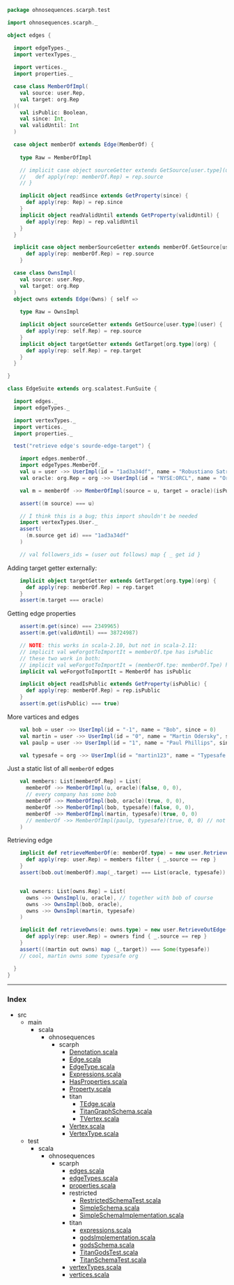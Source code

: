 
```scala
package ohnosequences.scarph.test

import ohnosequences.scarph._

object edges {

  import edgeTypes._
  import vertexTypes._
  
  import vertices._
  import properties._

  case class MemberOfImpl(
    val source: user.Rep,
    val target: org.Rep
  )(
    val isPublic: Boolean,
    val since: Int,
    val validUntil: Int
  )

  case object memberOf extends Edge(MemberOf) {
    
    type Raw = MemberOfImpl

    // implicit case object sourceGetter extends GetSource[user.type](user) {
    //   def apply(rep: memberOf.Rep) = rep.source
    // }

    implicit object readSince extends GetProperty(since) {
      def apply(rep: Rep) = rep.since
    }
    implicit object readValidUntil extends GetProperty(validUntil) {
      def apply(rep: Rep) = rep.validUntil
    }
  }

  implicit case object memberSourceGetter extends memberOf.GetSource[user.type](user) {
      def apply(rep: memberOf.Rep) = rep.source
    }

  case class OwnsImpl(
    val source: user.Rep,
    val target: org.Rep
  )
  object owns extends Edge(Owns) { self =>
    
    type Raw = OwnsImpl

    implicit object sourceGetter extends GetSource[user.type](user) {
      def apply(rep: self.Rep) = rep.source
    }
    implicit object targetGetter extends GetTarget[org.type](org) {
      def apply(rep: self.Rep) = rep.target
    }
  }

}

class EdgeSuite extends org.scalatest.FunSuite {

  import edges._  
  import edgeTypes._

  import vertexTypes._
  import vertices._
  import properties._

  test("retrieve edge's sourde-edge-target") {

    import edges.memberOf._
    import edgeTypes.MemberOf._
    val u = user ->> UserImpl(id = "1ad3a34df", name = "Robustiano Satr?stegui", since = 2349965)
    val oracle: org.Rep = org ->> UserImpl(id = "NYSE:ORCL", name = "Orcale Inc.", since = 1977)

    val m = memberOf ->> MemberOfImpl(source = u, target = oracle)(isPublic = true, since = 2349965, validUntil = 38724987)

    assert((m source) === u)

    // I think this is a bug; this import shouldn't be needed
    import vertexTypes.User._
    assert(
      (m.source get id) === "1ad3a34df"
    )

    // val followers_ids = (user out follows) map { _ get id }

```

Adding target getter externally:

```scala
    implicit object targetGetter extends GetTarget[org.type](org) {
      def apply(rep: memberOf.Rep) = rep.target
    }
    assert(m.target === oracle)
```

Getting edge properties

```scala
    assert(m.get(since) === 2349965)
    assert(m.get(validUntil) === 38724987)

    // NOTE: this works in scala-2.10, but not in scala-2.11:
    // implicit val weForgotToImportIt = memberOf.tpe has isPublic
    // these two work in both:
    // implicit val weForgotToImportIt = (memberOf.tpe: memberOf.Tpe) has isPublic
    implicit val weForgotToImportIt = MemberOf has isPublic

    implicit object readIsPublic extends GetProperty(isPublic) {
      def apply(rep: memberOf.Rep) = rep.isPublic
    }
    assert(m.get(isPublic) === true)
```

More vartices and edges

```scala
    val bob = user ->> UserImpl(id = "-1", name = "Bob", since = 0)
    val martin = user ->> UserImpl(id = "0", name = "Martin Odersky", since = 2011)
    val paulp = user ->> UserImpl(id = "1", name = "Paul Phillips", since = 2011)

    val typesafe = org ->> UserImpl(id = "martin123", name = "Typesafe Inc.", since = 2011)
```

Just a static list of all `memberOf` edges

```scala
    val members: List[memberOf.Rep] = List(
      memberOf ->> MemberOfImpl(u, oracle)(false, 0, 0),
      // every company has some bob
      memberOf ->> MemberOfImpl(bob, oracle)(true, 0, 0),
      memberOf ->> MemberOfImpl(bob, typesafe)(false, 0, 0),
      memberOf ->> MemberOfImpl(martin, typesafe)(true, 0, 0)
      // memberOf ->> MemberOfImpl(paulp, typesafe)(true, 0, 0) // not anymore
    )
```

Retrieving edge

```scala
    implicit def retrieveMemberOf(e: memberOf.type) = new user.RetrieveOutEdge(memberOf) {
      def apply(rep: user.Rep) = members filter { _.source == rep }
    }
    assert(bob.out(memberOf).map(_.target) === List(oracle, typesafe))


    val owners: List[owns.Rep] = List(
      owns ->> OwnsImpl(u, oracle), // together with bob of course
      owns ->> OwnsImpl(bob, oracle),
      owns ->> OwnsImpl(martin, typesafe)
    )

    implicit def retrieveOwns(e: owns.type) = new user.RetrieveOutEdge(owns) {
      def apply(rep: user.Rep) = owners find { _.source == rep }
    }
    assert(((martin out owns) map (_.target)) === Some(typesafe))
    // cool, martin owns some typesafe org

  }
}

```


------

### Index

+ src
  + main
    + scala
      + ohnosequences
        + scarph
          + [Denotation.scala][main/scala/ohnosequences/scarph/Denotation.scala]
          + [Edge.scala][main/scala/ohnosequences/scarph/Edge.scala]
          + [EdgeType.scala][main/scala/ohnosequences/scarph/EdgeType.scala]
          + [Expressions.scala][main/scala/ohnosequences/scarph/Expressions.scala]
          + [HasProperties.scala][main/scala/ohnosequences/scarph/HasProperties.scala]
          + [Property.scala][main/scala/ohnosequences/scarph/Property.scala]
          + titan
            + [TEdge.scala][main/scala/ohnosequences/scarph/titan/TEdge.scala]
            + [TitanGraphSchema.scala][main/scala/ohnosequences/scarph/titan/TitanGraphSchema.scala]
            + [TVertex.scala][main/scala/ohnosequences/scarph/titan/TVertex.scala]
          + [Vertex.scala][main/scala/ohnosequences/scarph/Vertex.scala]
          + [VertexType.scala][main/scala/ohnosequences/scarph/VertexType.scala]
  + test
    + scala
      + ohnosequences
        + scarph
          + [edges.scala][test/scala/ohnosequences/scarph/edges.scala]
          + [edgeTypes.scala][test/scala/ohnosequences/scarph/edgeTypes.scala]
          + [properties.scala][test/scala/ohnosequences/scarph/properties.scala]
          + restricted
            + [RestrictedSchemaTest.scala][test/scala/ohnosequences/scarph/restricted/RestrictedSchemaTest.scala]
            + [SimpleSchema.scala][test/scala/ohnosequences/scarph/restricted/SimpleSchema.scala]
            + [SimpleSchemaImplementation.scala][test/scala/ohnosequences/scarph/restricted/SimpleSchemaImplementation.scala]
          + titan
            + [expressions.scala][test/scala/ohnosequences/scarph/titan/expressions.scala]
            + [godsImplementation.scala][test/scala/ohnosequences/scarph/titan/godsImplementation.scala]
            + [godsSchema.scala][test/scala/ohnosequences/scarph/titan/godsSchema.scala]
            + [TitanGodsTest.scala][test/scala/ohnosequences/scarph/titan/TitanGodsTest.scala]
            + [TitanSchemaTest.scala][test/scala/ohnosequences/scarph/titan/TitanSchemaTest.scala]
          + [vertexTypes.scala][test/scala/ohnosequences/scarph/vertexTypes.scala]
          + [vertices.scala][test/scala/ohnosequences/scarph/vertices.scala]

[main/scala/ohnosequences/scarph/Denotation.scala]: ../../../../main/scala/ohnosequences/scarph/Denotation.scala.md
[main/scala/ohnosequences/scarph/Edge.scala]: ../../../../main/scala/ohnosequences/scarph/Edge.scala.md
[main/scala/ohnosequences/scarph/EdgeType.scala]: ../../../../main/scala/ohnosequences/scarph/EdgeType.scala.md
[main/scala/ohnosequences/scarph/Expressions.scala]: ../../../../main/scala/ohnosequences/scarph/Expressions.scala.md
[main/scala/ohnosequences/scarph/HasProperties.scala]: ../../../../main/scala/ohnosequences/scarph/HasProperties.scala.md
[main/scala/ohnosequences/scarph/Property.scala]: ../../../../main/scala/ohnosequences/scarph/Property.scala.md
[main/scala/ohnosequences/scarph/titan/TEdge.scala]: ../../../../main/scala/ohnosequences/scarph/titan/TEdge.scala.md
[main/scala/ohnosequences/scarph/titan/TitanGraphSchema.scala]: ../../../../main/scala/ohnosequences/scarph/titan/TitanGraphSchema.scala.md
[main/scala/ohnosequences/scarph/titan/TVertex.scala]: ../../../../main/scala/ohnosequences/scarph/titan/TVertex.scala.md
[main/scala/ohnosequences/scarph/Vertex.scala]: ../../../../main/scala/ohnosequences/scarph/Vertex.scala.md
[main/scala/ohnosequences/scarph/VertexType.scala]: ../../../../main/scala/ohnosequences/scarph/VertexType.scala.md
[test/scala/ohnosequences/scarph/edges.scala]: edges.scala.md
[test/scala/ohnosequences/scarph/edgeTypes.scala]: edgeTypes.scala.md
[test/scala/ohnosequences/scarph/properties.scala]: properties.scala.md
[test/scala/ohnosequences/scarph/restricted/RestrictedSchemaTest.scala]: restricted/RestrictedSchemaTest.scala.md
[test/scala/ohnosequences/scarph/restricted/SimpleSchema.scala]: restricted/SimpleSchema.scala.md
[test/scala/ohnosequences/scarph/restricted/SimpleSchemaImplementation.scala]: restricted/SimpleSchemaImplementation.scala.md
[test/scala/ohnosequences/scarph/titan/expressions.scala]: titan/expressions.scala.md
[test/scala/ohnosequences/scarph/titan/godsImplementation.scala]: titan/godsImplementation.scala.md
[test/scala/ohnosequences/scarph/titan/godsSchema.scala]: titan/godsSchema.scala.md
[test/scala/ohnosequences/scarph/titan/TitanGodsTest.scala]: titan/TitanGodsTest.scala.md
[test/scala/ohnosequences/scarph/titan/TitanSchemaTest.scala]: titan/TitanSchemaTest.scala.md
[test/scala/ohnosequences/scarph/vertexTypes.scala]: vertexTypes.scala.md
[test/scala/ohnosequences/scarph/vertices.scala]: vertices.scala.md